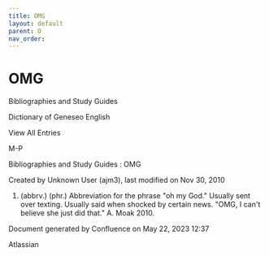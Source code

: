 ```yaml
---
title: OMG
layout: default
parent: O
nav_order:
---
```


# OMG

Bibliographies and Study Guides

Dictionary of Geneseo English

View All Entries

M-P

Bibliographies and Study Guides : OMG

Created by  Unknown User (ajm3), last modified on Nov 30, 2010

1. (abbrv.) (phr.) Abbreviation for the phrase &quot;oh my God.&quot; Usually sent over texting. Usually said when shocked by certain news. &quot;OMG, I can't believe she just did that.&quot; A. Moak 2010.

Document generated by Confluence on May 22, 2023 12:37

Atlassian
